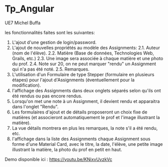 # Tp_Angular
UE7 Michel Buffa

les fonctionnalités faites sont les suivantes:

1. L'ajout d'une gestion de login/password.
2. L'ajout de nouvelles propriétés au modèle des Assignments: 
   2.1. Auteur (nom de l'élève).
   2.2. Matière (Base de données, Technologies Web, Grails, etc.)
   2.3. Une image sera associée à chaque matière et une photo du prof.
   2.4. Note sur 20, on ne peut marquer "rendu" un Assignment qui n'a pas été noté.
   2.5. Remarques.
3. L'utilisation d'un Formulaire de type Stepper (formulaire en plusieurs étapes) pour l'ajout d'Assignments (éventuellement pour la modification).
4. l'affichage des Assignments dans deux onglets séparés selon qu'ils ont été rendus ou pas encore rendus.
5. Lorsqu'on met une note à un Assignment, il devient rendu et apparaitra dans l'onglet "Rendu".
6. Les formulaires d'ajout et de détails proposeront un choix fixe de matières (et associeront automatiquement le prof et l'image illustrant la matière).
7. La vue détails montrera en plus les remarques, la note s'il a été rendu, etc.
8. l'affichage dans la liste des Assignments chaque Assignment sous forme d'une Material Card, avec le titre, la date, l'élève, une petite image illustrant la matière, la photo du prof en petit en haut.

Demo disponible ici : https://youtu.be/KNixvUvzkVc

